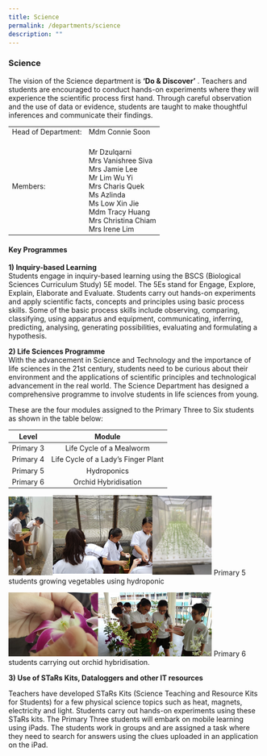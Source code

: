 ```yaml
---
title: Science
permalink: /departments/science
description: ""
---
```

### Science

The vision of the Science department is **‘Do & Discover’** . Teachers and students are encouraged to conduct hands-on experiments where they will experience the scientific process first hand. Through careful observation and the use of data or evidence, students are taught to make thoughtful inferences and communicate their findings.

|  	|  	|
|---	|---	|
| Head of Department: 	| Mdm Connie Soon 	|
| Members: 	| <br>Mr Dzulqarni<br>Mrs Vanishree Siva<br>Mrs Jamie Lee<br>Mr Lim Wu Yi<br>Mrs Charis Quek<br>Ms Azlinda<br>Ms Low Xin Jie<br>Mdm Tracy Huang<br>Mrs Christina Chiam<br>Mrs Irene Lim 	|

#### Key Programmes

**1) Inquiry-based Learning**<br>
Students engage in inquiry-based learning using the BSCS (Biological Sciences Curriculum Study) 5E model. The 5Es stand for Engage, Explore, Explain, Elaborate and Evaluate. Students carry out hands-on experiments and apply scientific facts, concepts and principles using basic process skills. Some of the basic process skills include observing, comparing, classifying, using apparatus and equipment, communicating, inferring, predicting, analysing, generating possibilities, evaluating and formulating a hypothesis.

  

**2) Life Sciences Programme**<br>
With the advancement in Science and Technology and the importance of life sciences in the 21st century, students need to be curious about their environment and the applications of scientific principles and technological advancement in the real world. The Science Department has designed a comprehensive programme to involve students in life sciences from young.

  

These are the four modules assigned to the Primary Three to Six students as shown in the table below:

| Level 	| Module 	|
|:---:	|:---:	|
| Primary 3 	| Life Cycle of a Mealworm 	|
| Primary 4 	| Life Cycle of a Lady’s Finger Plant 	|
| Primary 5 	| Hydroponics 	|
| Primary 6 	| Orchid Hybridisation 	|

<img src="/images/sci1.png" 
     style="width:80%"> Primary 5 students growing vegetables using hydroponic


<img src="/images/sci2.png" 
     style="width:80%"> Primary 6 students carrying out orchid hybridisation.
		 
**3) Use of STaRs Kits, Dataloggers and other IT resources**

Teachers have developed STaRs Kits (Science Teaching and Resource Kits for Students) for a few physical science topics such as heat, magnets, electricity and light. Students carry out hands-on experiments using these STaRs kits. The Primary Three students will embark on mobile learning using iPads. The students work in groups and are assigned a task where they need to search for answers using the clues uploaded in an application on the iPad.

  


